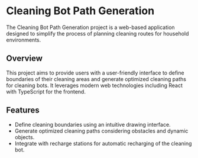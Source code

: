 # Cleaning Bot Path Generation

The Cleaning Bot Path Generation project is a web-based application designed to simplify the process of planning cleaning routes for household environments.

## Overview
This project aims to provide users with a user-friendly interface to define boundaries of their cleaning areas and generate optimized cleaning paths for cleaning bots. It leverages modern web technologies including React with TypeScript for the frontend.

## Features
- Define cleaning boundaries using an intuitive drawing interface.
- Generate optimized cleaning paths considering obstacles and dynamic objects.
- Integrate with recharge stations for automatic recharging of the cleaning bot.
